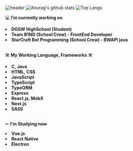 ![header](https://capsule-render.vercel.app/api?type=wave&color=gradient&height=250&section=header&text=Hi%20there%20👋&fontSize=60&fontAlignY=35)
![Anurag's github stats](https://github-readme-stats.vercel.app/api?username=yiyb0603&count_private=true&show_icons=true&theme=buefy)
![Top Langs](https://github-readme-stats.vercel.app/api/top-langs/?username=yiyb0603&hide=c,java)
<br />

💻 <b>I’m currently working on</b>
  <li> <b>DGSW HighSchool (Student)</b> </li>
  <li> <b>Team B1ND (School Crew) - FrontEnd Developer</b> </li>
  <li> <b>StarCraft Bot Programming (School Crew) - BWAPI java </b> </li>
  <br />
  
🛠 <b>My Working Language, Frameworks</b> 🛠
  <li><b>C, Java</b></li>
  <li><b>HTML, CSS</b></li>
  <li><b>JavaScript</b></li>
  <li><b>TypeScript</b></li>
  <li><b>TypeORM</b></li>
  <li><b>Express</b></li>
  <li><b>React.js, MobX</b></li>
  <li><b>Next.js</b></li>
  <li><b>SASS</b></li>
  <br />
  
✏ <b>I'm Studying now</b>
  <li><b>Vue.js</b></li>
  <li><b>React Native</b></li>
  <li><b>Electron</b></li>
